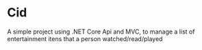 # Cid
A simple project using .NET Core Api and MVC, to manage a list of entertainment itens that a person watched/read/played
